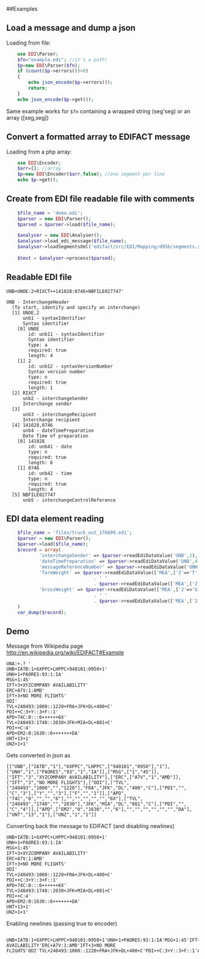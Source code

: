 ##Examples

Load a message and dump a json
------------------------------
Loading from file:
```php
	use EDI\Parser;
	$fn="example.edi"; //it's a path!
	$p=new EDI\Parser($fn);
	if (count($p->errors())>0)
	{
		echo json_encode($p->errors());
		return;
	}
	echo json_encode($p->get());
```
Same example works for ```$fn``` containing a wrapped string (seg'seg) or an array ([seg,seg])

Convert a formatted array to EDIFACT message
--------------------------------------------
Loading from a php array:
```php
	use EDI\Encoder;
	$arr=[]; //array
	$p=new EDI\Encoder($arr,false); //one segment per line
	echo $p->get();
```

Create from EDI file readable file with comments
------------------------------------------------

```php
    $file_name = 'demo.edi';
    $parser = new EDI\Parser();
    $parsed = $parser->load($file_name);

    $analyser = new EDI\Analyser();
    $analyser->load_edi_message($file_name);
    $analyser->loadSegmentsXml('edifact/src/EDI/Mapping/d95b/segments.xml'); 
    
    $text = $analyser->process($parsed);

```

Readable EDI file
-----------------
```
UNB+UNOE:2+RIXCT++141028:0746+NBFILE027747'
```

```
UNB - InterchangeHeader
  (To start, identify and specify an interchange)
  [1] UNOE,2
      unb1 - syntaxIdentifier
      Syntax identifier
    [0] UNOE
        id: unb11 - syntaxIdentifier
        Syntax identifier
        type: a
        required: true
        length: 4
    [1] 2
        id: unb12 - syntaxVersionNumber
        Syntax version number
        type: n
        required: true
        length: 1
  [2] RIXCT
      unb2 - interchangeSender
      Interchange sender
  [3] 
      unb3 - interchangeRecipient
      Interchange recipient
  [4] 141028,0746
      unb4 - dateTimePreparation
      Date Time of preparation
    [0] 141028
        id: unb41 - date
        type: n
        required: true
        length: 6
    [1] 0746
        id: unb42 - time
        type: n
        required: true
        length: 4
  [5] NBFILE027747
      unb5 - interchangeControlReference
```

EDI data element reading
-----------------

```php
    $file_name = 'files/truck_out_176699.edi';
    $parser = new EDI\Parser();
    $parser->load($file_name);
    $record = array(
            'interchangeSender' => $parser->readEdiDataValue('UNB',2),
            'dateTimePreparation' => $parser->readEdiDataValue('UNB',4,0) .  $parser->readEdiDataValue('UNB',4,1),
            'messageReferenceNumber' => $parser->readEdiDataValue('UNH',1),
            'TareWeight' => $parser->readEdiDataValue(['MEA',['2'=>'T']],3,0) 
                                . ' ' 
                                . $parser->readEdiDataValue(['MEA',['2'=>'T']],3,1),
            'GrossWeight' => $parser->readEdiDataValue(['MEA',['2'=>'G']],3,0) 
                                . ' ' 
                                . $parser->readEdiDataValue(['MEA',['2'=>'G']],3,1),
    )
    var_dump($record);
```

Demo
-------

Message from Wikipedia page http://en.wikipedia.org/wiki/EDIFACT#Example
```
UNA:+.? '
UNB+IATB:1+6XPPC+LHPPC+940101:0950+1'
UNH+1+PAORES:93:1:IA'
MSG+1:45'
IFT+3+XYZCOMPANY AVAILABILITY'
ERC+A7V:1:AMD'
IFT+3+NO MORE FLIGHTS'
ODI'
TVL+240493:1000::1220+FRA+JFK+DL+400+C'
PDI++C:3+Y::3+F::1'
APD+74C:0:::6++++++6X'
TVL+240493:1740::2030+JFK+MIA+DL+081+C'
PDI++C:4'
APD+EM2:0:1630::6+++++++DA'
UNT+13+1'
UNZ+1+1'
```

Gets converted in json as
```
[["UNB",["IATB","1"],"6XPPC","LHPPC",["940101","0950"],"1"],["UNH","1",["PAORES","93","1","IA"]],["MSG",["1","45"]],["IFT","3","XYZCOMPANY AVAILABILITY"],["ERC",["A7V","1","AMD"]],["IFT","3","NO MORE FLIGHTS"],["ODI"],["TVL",["240493","1000","","1220"],"FRA","JFK","DL","400","C"],["PDI","",["C","3"],["Y","","3"],["F","","1"]],["APD",["74C","0","","","6"],"","","","","","6X"],["TVL",["240493","1740","","2030"],"JFK","MIA","DL","081","C"],["PDI","",["C","4"]],["APD",["EM2","0","1630","","6"],"","","","","","","DA"],["UNT","13","1"],["UNZ","1","1"]]
```

Converting back the message to EDIFACT (and disabling newlines)
```
UNB+IATB:1+6XPPC+LHPPC+940101:0950+1'
UNH+1+PAORES:93:1:IA'
MSG+1:45'
IFT+3+XYZCOMPANY AVAILABILITY'
ERC+A7V:1:AMD'
IFT+3+NO MORE FLIGHTS'
ODI'
TVL+240493:1000::1220+FRA+JFK+DL+400+C'
PDI++C:3+Y::3+F::1'
APD+74C:0:::6++++++6X'
TVL+240493:1740::2030+JFK+MIA+DL+081+C'
PDI++C:4'
APD+EM2:0:1630::6+++++++DA'
UNT+13+1'
UNZ+1+1'
```
Enabling newlines (passing true to encoder)
```

UNB+IATB:1+6XPPC+LHPPC+940101:0950+1'UNH+1+PAORES:93:1:IA'MSG+1:45'IFT+3+XYZCOMPANY AVAILABILITY'ERC+A7V:1:AMD'IFT+3+NO MORE FLIGHTS'ODI'TVL+240493:1000::1220+FRA+JFK+DL+400+C'PDI++C:3+Y::3+F::1'APD+74C:0:::6++++++6X'TVL+240493:1740::2030+JFK+MIA+DL+081+C'PDI++C:4'APD+EM2:0:1630::6+++++++DA'UNT+13+1'UNZ+1+1'
```